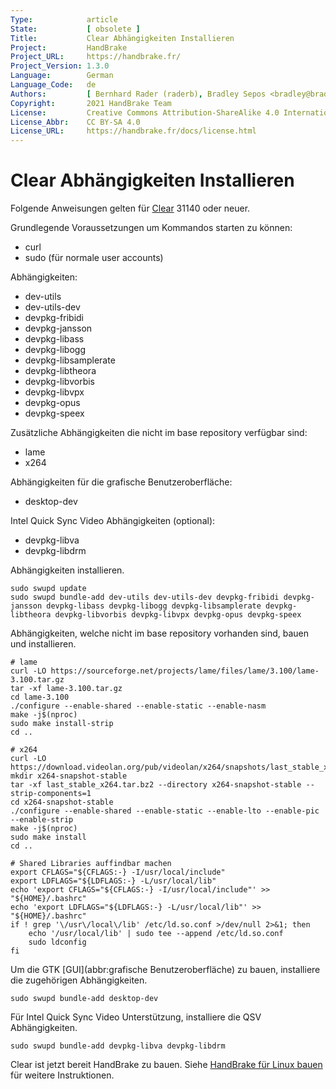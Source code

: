 ```yaml
---
Type:            article
State:           [ obsolete ]
Title:           Clear Abhängigkeiten Installieren
Project:         HandBrake
Project_URL:     https://handbrake.fr/
Project_Version: 1.3.0
Language:        German
Language_Code:   de
Authors:         [ Bernhard Rader (raderb), Bradley Sepos <bradley@bradleysepos.com> (BradleyS) ]
Copyright:       2021 HandBrake Team
License:         Creative Commons Attribution-ShareAlike 4.0 International
License_Abbr:    CC BY-SA 4.0
License_URL:     https://handbrake.fr/docs/license.html
---
```


Clear Abhängigkeiten Installieren
================================

Folgende Anweisungen gelten für [Clear](https://clearlinux.org) 31140 oder neuer.

Grundlegende Voraussetzungen um Kommandos starten zu können:

- curl
- sudo (für normale user accounts)

Abhängigkeiten:

- dev-utils
- dev-utils-dev
- devpkg-fribidi
- devpkg-jansson
- devpkg-libass
- devpkg-libogg
- devpkg-libsamplerate
- devpkg-libtheora
- devpkg-libvorbis
- devpkg-libvpx
- devpkg-opus
- devpkg-speex

Zusätzliche Abhängigkeiten die nicht im base repository verfügbar sind:

- lame
- x264

Abhängigkeiten für die grafische Benutzeroberfläche:

- desktop-dev

Intel Quick Sync Video Abhängigkeiten (optional):

- devpkg-libva
- devpkg-libdrm

Abhängigkeiten installieren.

    sudo swupd update
    sudo swupd bundle-add dev-utils dev-utils-dev devpkg-fribidi devpkg-jansson devpkg-libass devpkg-libogg devpkg-libsamplerate devpkg-libtheora devpkg-libvorbis devpkg-libvpx devpkg-opus devpkg-speex

Abhängigkeiten, welche nicht im base repository vorhanden sind, bauen und installieren.

    # lame
    curl -LO https://sourceforge.net/projects/lame/files/lame/3.100/lame-3.100.tar.gz
    tar -xf lame-3.100.tar.gz
    cd lame-3.100
    ./configure --enable-shared --enable-static --enable-nasm
    make -j$(nproc)
    sudo make install-strip
    cd ..

    # x264
    curl -LO https://download.videolan.org/pub/videolan/x264/snapshots/last_stable_x264.tar.bz2
    mkdir x264-snapshot-stable
    tar -xf last_stable_x264.tar.bz2 --directory x264-snapshot-stable --strip-components=1
    cd x264-snapshot-stable
    ./configure --enable-shared --enable-static --enable-lto --enable-pic --enable-strip
    make -j$(nproc)
    sudo make install
    cd ..

    # Shared Libraries auffindbar machen
    export CFLAGS="${CFLAGS:-} -I/usr/local/include"
    export LDFLAGS="${LDFLAGS:-} -L/usr/local/lib"
    echo 'export CFLAGS="${CFLAGS:-} -I/usr/local/include"' >> "${HOME}/.bashrc"
    echo 'export LDFLAGS="${LDFLAGS:-} -L/usr/local/lib"' >> "${HOME}/.bashrc"
    if ! grep '\/usr\/local\/lib' /etc/ld.so.conf >/dev/null 2>&1; then
        echo '/usr/local/lib' | sudo tee --append /etc/ld.so.conf
        sudo ldconfig
    fi

Um die GTK [GUI](abbr:grafische Benutzeroberfläche) zu bauen, installiere die zugehörigen Abhängigkeiten.

    sudo swupd bundle-add desktop-dev

Für Intel Quick Sync Video Unterstützung, installiere die QSV Abhängigkeiten.

    sudo swupd bundle-add devpkg-libva devpkg-libdrm

Clear ist jetzt bereit HandBrake zu bauen. Siehe [HandBrake für Linux bauen](build-linux.html) für weitere Instruktionen.

